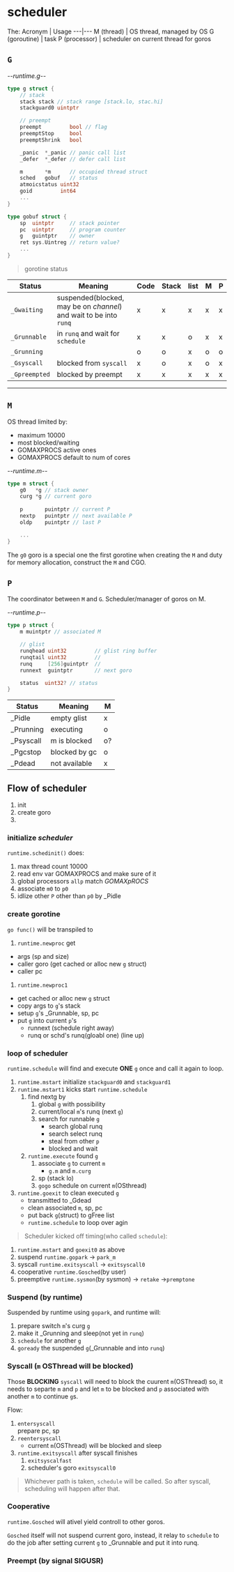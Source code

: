 # scheduler

The:
Acronym | Usage
---|---
M (thread) | OS thread, managed by OS 
G (goroutine) | task
P (processor) | scheduler on current thread for goros

## `G`
_--runtime.g--_
```go
type g struct {
    // stack 
    stack stack // stack range [stack.lo, stac.hi]
    stackguard0 uintptr

    // preempt
    preempt         bool // flag
    preemptStop     bool 
    preemptShrink   bool

    _panic  *_panic // panic call list
    _defer  *_defer // defer call list

    m       *m      // occupied thread struct
    sched   gobuf   // status
    atmoicstatus uint32
    goid         int64
    ...
}

type gobuf struct {
    sp  uintptr     // stack pointer
    pc  uintptr     // program counter
    g   guintptr    // owner
    ret sys.Uintreg // return value?
    ...
}
```

>gorotine status

Status | Meaning | Code | Stack | list | M | P
---|---|---|---|---|---|---
`_Gwaiting` | suspended(blocked, may be on _channel_) and wait to be into `runq` | x | x | x | x |x
`_Grunnable` | in `runq` and wait for `schedule` |x|x|o|x|x
`_Grunning` | |o|o|x|o|o
`_Gsyscall` | blocked from `syscall` | x|o|x|o|x
`_Gpreempted` | blocked by preempt | x|x|x|x|x

---
## `M`
OS thread limited by:
* maximum 10000
* most blocked/waiting
* GOMAXPROCS active ones
* GOMAXPROCS default to num of cores

_--runtime.m--_
```GO
type m struct {
    g0   *g // stack owner
    curg *g // current goro
    
    p       puintptr // current P
    nextp   puintptr // next available P
    oldp    puintptr // last P

    ...
}
```
The `g0` goro is a special one the first gorotine when creating the `M` and duty for memory allocation, construct the `M` and CGO.

## `P`
The coordinator between `M` and `G`. Scheduler/manager of goros on M.

_--runtime.p--_
```go
type p struct {
    m muintptr // associated M

    // glist
    runqhead uint32         // glist ring buffer
    runqtail uint32         //
    runq     [256]guintptr  //
    runnext  guintptr       // next goro

    status  uint32? // status
}
```

Status | Meaning | M
---|---|---
_Pidle | empty glist | x
_Prunning | executing | o
_Psyscall | m is blocked | o?
_Pgcstop | blocked by gc | o
_Pdead | not available | x

## Flow of scheduler
1. init
1. create goro
1.

### initialize _scheduler_
`runtime.schedinit()` does:  
1. max thread count 10000
1. read env var GOMAXPROCS and make sure of it
1. global processors `allp` match _GOMAXpROCS_
1. associate `m0` to `p0`
1. idlize other `P` other than `p0` by _Pidle

### create gorotine
`go func()` will be transpiled to
1. `runtime.newproc` get
  * args (sp and size)
  * caller goro (get cached or alloc new `g` struct)
  * caller pc
1. `runtime.newproc1`
 * get cached or alloc new `g` struct
 * copy args to `g`'s stack
 * setup `g`'s _Grunnable, sp, pc
 * put `g` into current `p`'s 
    * runnext (schedule right away)
    * runq or schd's runq(gloabl one) (line up)

### loop of scheduler
`runtime.schedule` will find and execute **ONE** `g` once and call it again to loop.

1. `runtime.mstart` initialize `stackguard0` and `stackguard1`
1. `runtime.mstart1` kicks start `runtime.schedule`
    1. find nextg by
        1. global `g` with possibility
        2. current/local `m`'s runq (next `g`)
        3. search for runnable `g` 
            * search global runq
            * search select runq
            * steal from other `p` 
            * blocked and wait
    1. `runtime.execute` found `g`
        1. associate `g` to current `m`
            * `g.m` and `m.curg`
        1. sp (stack lo)
        1. `gogo` schedule on current `m`(OSthread)
1. `runtime.goexit` to clean executed `g`
    * transmitted to _Gdead
    * clean associated `m`, sp, pc
    * put back `g`(struct) to gFree list
    * `runtime.schedule` to loop over agin

>Scheduler kicked off timing(who called `schedule`):
1. `runtime.mstart` and `goexit0` as above
1. suspend `runtime.gopark` -> `park_m`
1. syscall `runtime.exitsyscall` -> `exitsyscall0`
1. cooperative `runtime.Gosched`(by user)
1. preemptive `runtime.sysmon`(by sysmon) -> `retake` ->`premptone`

### Suspend (by runtime)
Suspended by runtime using `gopark`, and runtime will:
1. prepare switch `m`'s curg `g`
1. make it _Grunning and sleep(not yet in `runq`)
1. `schedule` for another `g`
1. `goready` the suspended `g`(_Grunnable and into `runq`)

### Syscall (`m` OSThread will be blocked)
Those **BLOCKING** `syscall` will need to block the cuurent `m`(OSThread) so, it needs to separte `m` and `p` and let `m` to be blocked and `p` associated with another `m` to continue `g`s.

Flow:
1. `entersyscall`  
    prepare pc, sp
1. `reentersyscall`
    * current `m`(OSThread) will be blocked and sleep
1. `runtime.exitsyscall` after syscall finishes
    1. `exitsyscalfast`
    1. scheduler's goro `exitsyscall0`

>Whichever path is taken, `schedule` will be called. So after syscall, scheduling will happen after that.

### Cooperative
`runtime.Gosched` will ativel yield controll to other goros.

`Gosched` itself will not suspend current goro, instead, it relay to `schedule` to do the job after setting current `g` to _Grunnable and put it into runq.

### Preempt (by signal SIGUSR)

